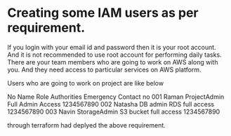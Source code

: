 # Creating some IAM users  as per requirement.

If you login with your email id and password then it is your root account. And it is not recommended to use root account for performing daily tasks. 
There are your team members who are going to work on AWS along with you. 
And they need access to particular services on AWS platform.

Users who are going to work on project are like below

No	Name	    Role	       Authorities	  Emergency Contact no
001	Raman	    ProjectAdmin  Full Admin Access	1234567890
002	Natasha     DB admin	  RDS full access	1234567890
003	Navin	    StorageAdmin  S3 bucket full access	1234567890

through terraform  had deplyed the above requirement.